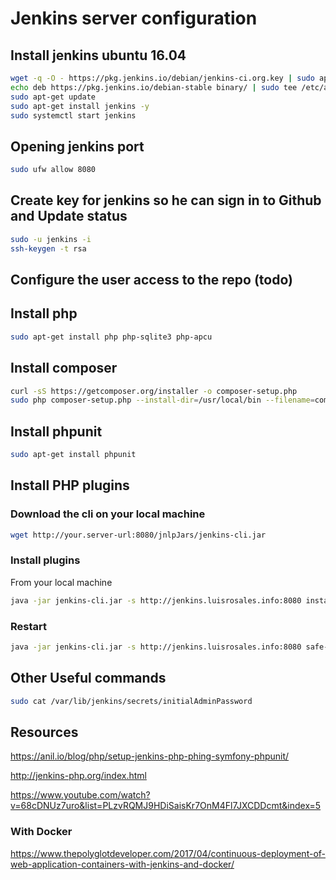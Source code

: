 # Jenkins server configuration

## Install jenkins ubuntu 16.04

```bash
wget -q -O - https://pkg.jenkins.io/debian/jenkins-ci.org.key | sudo apt-key add -
echo deb https://pkg.jenkins.io/debian-stable binary/ | sudo tee /etc/apt/sources.list.d/jenkins.list
sudo apt-get update
sudo apt-get install jenkins -y
sudo systemctl start jenkins
```

## Opening jenkins port

```bash
sudo ufw allow 8080
```

## Create key for jenkins so he can sign in to Github and Update status

```bash
sudo -u jenkins -i
ssh-keygen -t rsa
```

## Configure the user access to the repo (todo)

## Install php 

```bash
sudo apt-get install php php-sqlite3 php-apcu
```

## Install composer 

```bash
curl -sS https://getcomposer.org/installer -o composer-setup.php
sudo php composer-setup.php --install-dir=/usr/local/bin --filename=composer
```

## Install phpunit
```bash
sudo apt-get install phpunit 
```

## Install PHP plugins

### Download the cli on your local machine

```bash
wget http://your.server-url:8080/jnlpJars/jenkins-cli.jar
```

### Install plugins

From your local machine

```bash
java -jar jenkins-cli.jar -s http://jenkins.luisrosales.info:8080 install-plugin checkstyle cloverphp crap4j dry htmlpublisher jdepend plot pmd violations warnings xunit
```

### Restart

```bash
java -jar jenkins-cli.jar -s http://jenkins.luisrosales.info:8080 safe-restart
```

## Other Useful commands

```bash
sudo cat /var/lib/jenkins/secrets/initialAdminPassword
```


## Resources

https://anil.io/blog/php/setup-jenkins-php-phing-symfony-phpunit/

http://jenkins-php.org/index.html

https://www.youtube.com/watch?v=68cDNUz7uro&list=PLzvRQMJ9HDiSaisKr7OnM4Fl7JXCDDcmt&index=5 

### With Docker

https://www.thepolyglotdeveloper.com/2017/04/continuous-deployment-of-web-application-containers-with-jenkins-and-docker/



